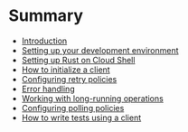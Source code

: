 <!-- 
Copyright 2025 Google LLC

Licensed under the Apache License, Version 2.0 (the "License");
you may not use this file except in compliance with the License.
You may obtain a copy of the License at

    https://www.apache.org/licenses/LICENSE-2.0

Unless required by applicable law or agreed to in writing, software
distributed under the License is distributed on an "AS IS" BASIS,
WITHOUT WARRANTIES OR CONDITIONS OF ANY KIND, either express or implied.
See the License for the specific language governing permissions and
limitations under the License.
-->

# Summary

- [Introduction](introduction.md)
- [Setting up your development environment](setting_up_your_development_environment.md)
- [Setting up Rust on Cloud Shell](setting_up_rust_on_cloud_shell.md)
- [How to initialize a client](initialize_a_client.md)
- [Configuring retry policies](configuring_retry_policies.md)
- [Error handling](error_handling.md)
- [Working with long-running operations](working_with_long_running_operations.md)
- [Configuring polling policies](configuring_polling_policies.md)
- [How to write tests using a client](mock_a_client.md)
